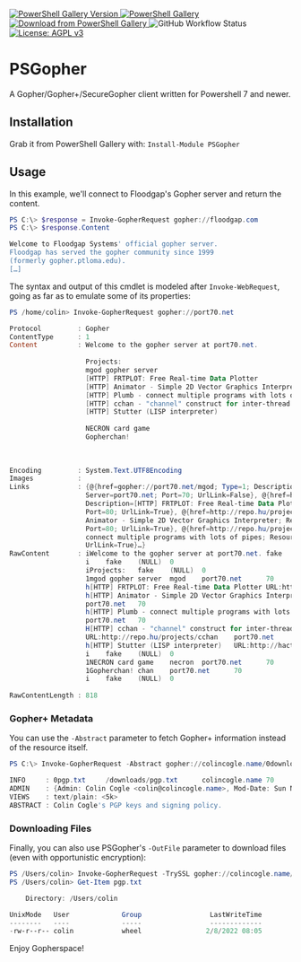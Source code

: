 [![PowerShell Gallery Version](https://img.shields.io/powershellgallery/v/PSGopher?include_prereleases)
 ![PowerShell Gallery](https://img.shields.io/powershellgallery/p/PSGopher)
 ![Download from PowerShell Gallery](https://img.shields.io/powershellgallery/dt/PSGopher)
](https://www.powershellgallery.com/packages/PSGopher/)
![GitHub Workflow Status](https://img.shields.io/github/actions/workflow/status/rhymeswithmogul/PSGopher/run-pester-tests.yaml)
[![License: AGPL v3](https://img.shields.io/badge/License-AGPL_v3-blue.svg)](https://www.gnu.org/licenses/agpl-3.0)

# PSGopher
A Gopher/Gopher+/SecureGopher client written for Powershell 7 and newer.

## Installation
Grab it from PowerShell Gallery with: `Install-Module PSGopher`

## Usage
In this example, we'll connect to Floodgap's Gopher server and return the content.

```powershell
PS C:\> $response = Invoke-GopherRequest gopher://floodgap.com
PS C:\> $response.Content

Welcome to Floodgap Systems' official gopher server.
Floodgap has served the gopher community since 1999
(formerly gopher.ptloma.edu).
[…]
```

The syntax and output of this cmdlet is modeled after `Invoke-WebRequest`, going as far as to emulate some of its properties:

```powershell
PS /home/colin> Invoke-GopherRequest gopher://port70.net

Protocol         : Gopher
ContentType      : 1
Content          : Welcome to the gopher server at port70.net.
                   
                   Projects:
                   mgod gopher server
                   [HTTP] FRTPLOT: Free Real-time Data Plotter
                   [HTTP] Animator - Simple 2D Vector Graphics Interpreter
                   [HTTP] Plumb - connect multiple programs with lots of pipes
                   [HTTP] cchan - "channel" construct for inter-thread communication in C programs
                   [HTTP] Stutter (LISP interpreter)
                   
                   NECRON card game
                   Gopherchan!
                   
                   
                   
Encoding         : System.Text.UTF8Encoding
Images           : 
Links            : {@{href=gopher://port70.net/mgod; Type=1; Description=mgod gopher server; Resource=/mgod; 
                   Server=port70.net; Port=70; UrlLink=False}, @{href=http://frtplot.port70.net/; Type=h; 
                   Description=[HTTP] FRTPLOT: Free Real-time Data Plotter; Resource=/; Server=frtplot.port70.net; 
                   Port=80; UrlLink=True}, @{href=http://repo.hu/projects/animator; Type=h; Description=[HTTP] 
                   Animator - Simple 2D Vector Graphics Interpreter; Resource=/projects/animator; Server=repo.hu; 
                   Port=80; UrlLink=True}, @{href=http://repo.hu/projects/plumb; Type=h; Description=[HTTP] Plumb - 
                   connect multiple programs with lots of pipes; Resource=/projects/plumb; Server=repo.hu; Port=80; 
                   UrlLink=True}…}
RawContent       : iWelcome to the gopher server at port70.net. fake    (NULL)  0
                   i    fake    (NULL)  0
                   iProjects:   fake    (NULL)  0
                   1mgod gopher server  mgod    port70.net      70
                   h[HTTP] FRTPLOT: Free Real-time Data Plotter URL:http://frtplot.port70.net   port70.net      70
                   h[HTTP] Animator - Simple 2D Vector Graphics Interpreter     URL:http://repo.hu/projects/animator
                   port70.net   70
                   h[HTTP] Plumb - connect multiple programs with lots of pipes URL:http://repo.hu/projects/plumb
                   port70.net   70
                   H[HTTP] cchan - "channel" construct for inter-thread communication in C programs
                   URL:http://repo.hu/projects/cchan    port70.net      70
                   h[HTTP] Stutter (LISP interpreter)   URL:http://hactar.port70.net/stutter    port70.net      70
                   i    fake    (NULL)  0
                   1NECRON card game    necron  port70.net      70
                   1Gopherchan! chan    port70.net      70
                   i    fake    (NULL)  0
                   
RawContentLength : 818
```

### Gopher+ Metadata
You can use the `-Abstract` parameter to fetch Gopher+ information instead of the resource itself.

```powershell
PS C:\> Invoke-GopherRequest -Abstract gopher://colincogle.name/0downloads/pgp.txt | Format-List

INFO     : 0pgp.txt     /downloads/pgp.txt      colincogle.name 70      +
ADMIN    : {Admin: Colin Cogle <colin@colincogle.name>, Mod-Date: Sun Nov 28 14:37:30 2021 <20211128143730>}
VIEWS    : text/plain: <5k>
ABSTRACT : Colin Cogle's PGP keys and signing policy.
```

### Downloading Files
Finally, you can also use PSGopher's `-OutFile` parameter to download files (even with opportunistic encryption):

```powershell
PS /Users/colin> Invoke-GopherRequest -TrySSL gopher://colincogle.name/0downloads/pgp.txt -OutFile pgp.txt
PS /Users/colin> Get-Item pgp.txt                            

    Directory: /Users/colin

UnixMode   User             Group                 LastWriteTime           Size Name
--------   ----             -----                 -------------           ---- ----
-rw-r--r-- colin            wheel                2/8/2022 08:05           5218 pgp.txt
```

Enjoy Gopherspace!
